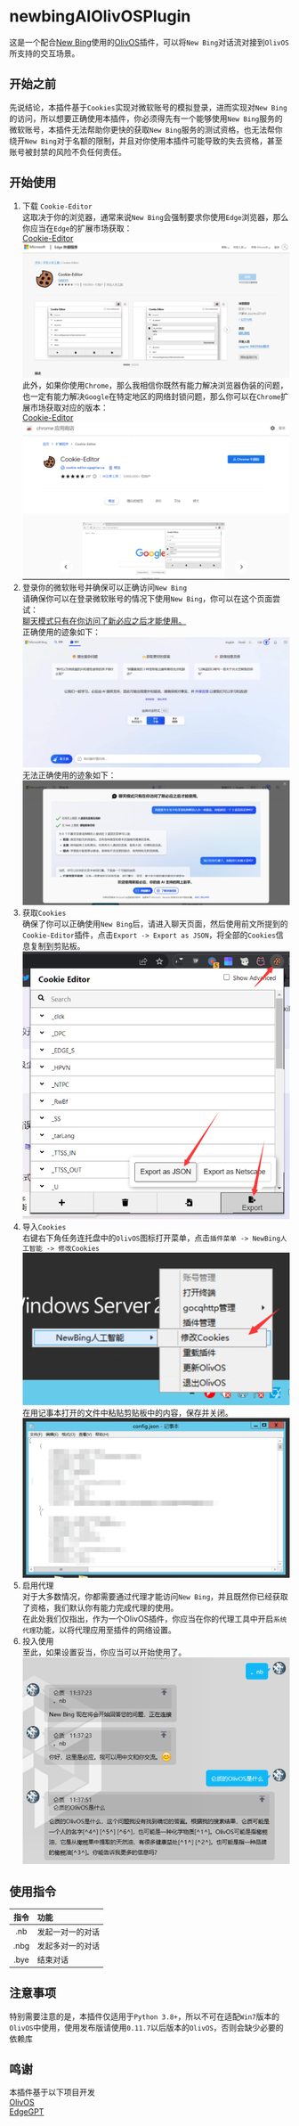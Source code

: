 # newbingAIOlivOSPlugin

这是一个配合[New Bing](https://www.bing.com/new)使用的[OlivOS](https://github.com/OlivOS-Team/OlivOS)插件，可以将`New Bing`对话流对接到`OlivOS`所支持的交互场景。

## 开始之前
先说结论，本插件基于`Cookies`实现对微软账号的模拟登录，进而实现对`New Bing`的访问，所以想要正确使用本插件，你必须得先有一个能够使用`New Bing`服务的微软账号，本插件无法帮助你更快的获取`New Bing`服务的测试资格，也无法帮你绕开`New Bing`对于名额的限制，并且对你使用本插件可能导致的失去资格，甚至账号被封禁的风险不负任何责任。

## 开始使用
1. 下载 `Cookie-Editor`  
   这取决于你的浏览器，通常来说`New Bing`会强制要求你使用`Edge`浏览器，那么你应当在`Edge`的扩展市场获取：  
   [Cookie-Editor](https://microsoftedge.microsoft.com/addons/detail/cookieeditor/neaplmfkghagebokkhpjpoebhdledlfi)  
   ![1](./_static/1.png)  
   此外，如果你使用`Chrome`，那么我相信你既然有能力解决浏览器伪装的问题，也一定有能力解决`Google`在特定地区的网络封锁问题，那么你可以在`Chrome`扩展市场获取对应的版本：  
   [Cookie-Editor](https://chrome.google.com/webstore/detail/cookie-editor/hlkenndednhfkekhgcdicdfddnkalmdm)  
   ![2](./_static/2.png)  
2. 登录你的微软账号并确保可以正确访问`New Bing`  
   请确保你可以在登录微软账号的情况下使用`New Bing`，你可以在这个页面尝试：  
   [聊天模式只有在你访问了新必应之后才能使用。](https://www.bing.com/search?q=Bing+AI&showconv=1)  
   正确使用的迹象如下：  
   ![3](./_static/3.png)  
   无法正确使用的迹象如下：  
   ![4](./_static/4.png)  
3. 获取`Cookies`  
   确保了你可以正确使用`New Bing`后，请进入聊天页面，然后使用前文所提到的`Cookie-Editor`插件，点击`Export -> Export as JSON`，将全部的`Cookies`信息复制到剪贴板。  
   ![5](./_static/5.png)  
4. 导入`Cookies`  
   右键右下角任务连托盘中的`OlivOS`图标打开菜单，点击`插件菜单 -> NewBing人工智能 -> 修改Cookies`  
   ![6](./_static/6.png)  
   在用记事本打开的文件中粘贴剪贴板中的内容，保存并关闭。  
   ![7](./_static/7.png)  
5. 启用代理  
   对于大多数情况，你都需要通过代理才能访问`New Bing`，并且既然你已经获取了资格，我们默认你有能力完成代理的使用。  
   在此处我们仅指出，作为一个OlivOS插件，你应当在你的代理工具中开启`系统代理`功能，以将代理应用至插件的网络设置。  
6. 投入使用  
   至此，如果设置妥当，你应当可以开始使用了。  
   ![8](./_static/8.png)  

## 使用指令
| 指令 | 功能 |
| :-: | :-- |
| .nb | 发起一对一的对话 |
| .nbg | 发起多对一的对话 |
| .bye | 结束对话 |

## 注意事项
特别需要注意的是，本插件仅适用于`Python 3.8+`，所以不可在适配`Win7`版本的`OlivOS`中使用，使用发布版请使用`0.11.7`以后版本的`OlivOS`，否则会缺少必要的依赖库

## 鸣谢
本插件基于以下项目开发  
[OlivOS](https://github.com/OlivOS-Team/OlivOS)  
[EdgeGPT](https://github.com/acheong08/EdgeGPT)  
